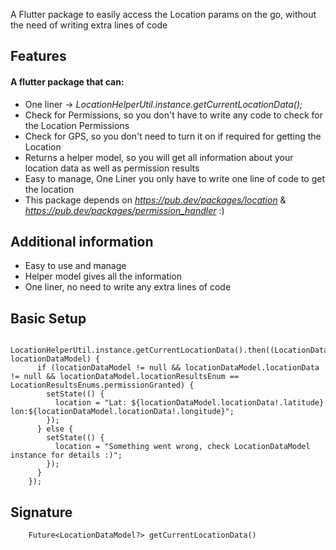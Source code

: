 A Flutter package to easily access the Location params on the go, without the need of writing extra lines of code

## Features

#### A flutter package that can:

* One liner -> *LocationHelperUtil.instance.getCurrentLocationData();*
* Check for Permissions, so you don't have to write any code to check for the Location Permissions
* Check for GPS, so you don't need to turn it on if required for getting the Location
* Returns a helper model, so you will get all information about your location data as well as permission results
* Easy to manage, One Liner you only have to write one line of code to get the location
* This package depends on *https://pub.dev/packages/location* & *https://pub.dev/packages/permission_handler* :)

## Additional information

* Easy to use and manage
* Helper model gives all the information
* One liner, no need to write any extra lines of code

## Basic Setup

```
    LocationHelperUtil.instance.getCurrentLocationData().then((LocationDataModel? locationDataModel) {
      if (locationDataModel != null && locationDataModel.locationData != null && locationDataModel.locationResultsEnum == LocationResultsEnums.permissionGranted) {
        setState(() {
          location = "Lat: ${locationDataModel.locationData!.latitude} lon:${locationDataModel.locationData!.longitude}";
        });
      } else {
        setState(() {
          location = "Something went wrong, check LocationDataModel instance for details :)";
        });
      }
    });
```

## Signature

```
    Future<LocationDataModel?> getCurrentLocationData()
```
